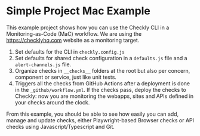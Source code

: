 # Simple Project Mac Example

This example project shows how you can use the Checkly CLI in a Monitoring-as-Code (MaC) workflow. We are using the
https://checklyhq.com website as a monitoring target.

1. Set defaults for the CLI in `checkly.config.js`
2. Set defaults for shared check configuration in a `defaults.js` file and a `alert-channels.js` file. 
3. Organize checks in `__checks__` folders at the root but also per concern, component or service, just like unit tests.
4. Triggers all the checks from GitHub Actions after a deployment is done in the `_github/workflow.yml`. If the checks pass,
deploy the checks to Checkly: now you are monitoring the webapps, sites and APIs defined in your checks around the clock.

From this example, you should be able to see how easily you can add, manage and update checks, either Playwright-based 
Browser checks or API checks using Javascript/Typescript and Git.
